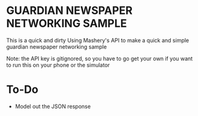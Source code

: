 # GUARDIAN NEWSPAPER NETWORKING SAMPLE

This is a quick and dirty
Using Mashery's API to make a quick and simple
guardian newspaper networking sample

Note: the API key is gitignored, so you have to go get your own
if you want to run this on your phone or the simulator

# To-Do

* Model out the JSON response